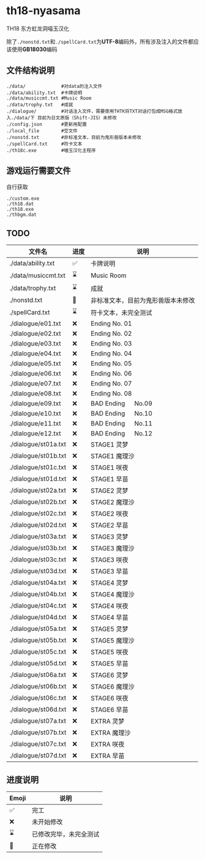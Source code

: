 # th18-nyasama

TH18 东方虹龙洞喵玉汉化

除了`./nonstd.txt`和`./spellCard.txt`为**UTF-8**编码外，所有涉及注入的文件都应该使用**GB18030**编码

## 文件结构说明

```
./data/             #对data的注入文件
./data/ability.txt  #卡牌说明
./data/musiccmt.txt #Music Room
./data/trophy.txt   #成就
./dialogue/         #对话注入文件，需要使用THTK将TXT对话打包成MSG格式放入./data/下 目前为日文原版（Shift-JIS）未修改
./config.json       #更新用配置
./local_file        #空文件
./nonstd.txt        #非标准文本，目前为鬼形兽版本未修改
./spellCard.txt     #符卡文本
./th18c.exe         #喵玉汉化主程序
```

## 游戏运行需要文件

自行获取

```
./custom.exe
./th18.dat
./th18.exe
./thbgm.dat
```

## TODO

| 文件名               | 进度 | 说明                               |
| -------------------- | ---- | ---------------------------------- |
| ./data/ability.txt   | ✅   | 卡牌说明                           |
| ./data/musiccmt.txt  | ⌛   | Music Room                         |
| ./data/trophy.txt    | ⌛   | 成就                               |
| ./nonstd.txt         | 🚧   | 非标准文本，目前为鬼形兽版本未修改 |
| ./spellCard.txt      | ⌛   | 符卡文本，未完全测试               |
| ./dialogue/e01.txt   | ❌   | Ending No. 01                      |
| ./dialogue/e02.txt   | ❌   | Ending No. 02                      |
| ./dialogue/e03.txt   | ❌   | Ending No. 03                      |
| ./dialogue/e04.txt   | ❌   | Ending No. 04                      |
| ./dialogue/e05.txt   | ❌   | Ending No. 05                      |
| ./dialogue/e06.txt   | ❌   | Ending No. 06                      |
| ./dialogue/e07.txt   | ❌   | Ending No. 07                      |
| ./dialogue/e08.txt   | ❌   | Ending No. 08                      |
| ./dialogue/e09.txt   | ❌   | BAD Ending 　 No.09                |
| ./dialogue/e10.txt   | ❌   | BAD Ending 　 No.10                |
| ./dialogue/e11.txt   | ❌   | BAD Ending 　 No.11                |
| ./dialogue/e12.txt   | ❌   | BAD Ending 　 No.12                |
| ./dialogue/st01a.txt | ❌   | STAGE1 灵梦                        |
| ./dialogue/st01b.txt | ❌   | STAGE1 魔理沙                      |
| ./dialogue/st01c.txt | ❌   | STAGE1 咲夜                        |
| ./dialogue/st01d.txt | ❌   | STAGE1 早苗                        |
| ./dialogue/st02a.txt | ❌   | STAGE2 灵梦                        |
| ./dialogue/st02b.txt | ❌   | STAGE2 魔理沙                      |
| ./dialogue/st02c.txt | ❌   | STAGE2 咲夜                        |
| ./dialogue/st02d.txt | ❌   | STAGE2 早苗                        |
| ./dialogue/st03a.txt | ❌   | STAGE3 灵梦                        |
| ./dialogue/st03b.txt | ❌   | STAGE3 魔理沙                      |
| ./dialogue/st03c.txt | ❌   | STAGE3 咲夜                        |
| ./dialogue/st03d.txt | ❌   | STAGE3 早苗                        |
| ./dialogue/st04a.txt | ❌   | STAGE4 灵梦                        |
| ./dialogue/st04b.txt | ❌   | STAGE4 魔理沙                      |
| ./dialogue/st04c.txt | ❌   | STAGE4 咲夜                        |
| ./dialogue/st04d.txt | ❌   | STAGE4 早苗                        |
| ./dialogue/st05a.txt | ❌   | STAGE5 灵梦                        |
| ./dialogue/st05b.txt | ❌   | STAGE5 魔理沙                      |
| ./dialogue/st05c.txt | ❌   | STAGE5 咲夜                        |
| ./dialogue/st05d.txt | ❌   | STAGE5 早苗                        |
| ./dialogue/st06a.txt | ❌   | STAGE6 灵梦                        |
| ./dialogue/st06b.txt | ❌   | STAGE6 魔理沙                      |
| ./dialogue/st06c.txt | ❌   | STAGE6 咲夜                        |
| ./dialogue/st06d.txt | ❌   | STAGE6 早苗                        |
| ./dialogue/st07a.txt | ❌   | EXTRA 灵梦                         |
| ./dialogue/st07b.txt | ❌   | EXTRA 魔理沙                       |
| ./dialogue/st07c.txt | ❌   | EXTRA 咲夜                         |
| ./dialogue/st07d.txt | ❌   | EXTRA 早苗                         |

## 进度说明

| Emoji | 说明                   |
| ----- | ---------------------- |
| ✅    | 完工                   |
| ❌    | 未开始修改             |
| ⌛    | 已修改完毕，未完全测试 |
| 🚧    | 正在修改               |
